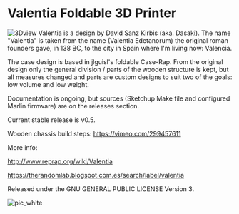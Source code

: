# Valentia Foldable 3D Printer
![3Dview][3Dview]
Valentia is a design by David Sanz Kirbis (aka. Dasaki). The name "Valentia" is taken from the name (Valentia Edetanorum) the original roman founders gave, in 138 BC, to the city in Spain where I'm living now: Valencia.

The case design is based in jlguisl's foldable Case-Rap. From the original design only the general division / parts of the wooden structure is kept, but all measures changed and parts are custom designs to suit two of the goals: low volume and low weight.

Documentation is ongoing, but sources (Sketchup Make file and configured Marlin firmware) are on the releases section.

Current stable release is v0.5.

Wooden chassis build steps: https://vimeo.com/299457611

More info:

http://www.reprap.org/wiki/Valentia

https://therandomlab.blogspot.com.es/search/label/valentia

Released under the GNU GENERAL PUBLIC LICENSE Version 3.

![pic_white][pic_white]

[3Dview]:https://raw.githubusercontent.com/dasaki/valentia/master/hardware/3D_view.png
[pic_white]:https://raw.githubusercontent.com/dasaki/valentia/master/hardware/pictures/20181112_175155.jpg
